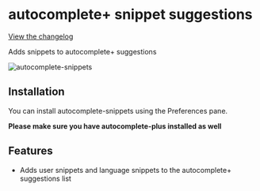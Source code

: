 # autocomplete+ snippet suggestions

[View the changelog](https://github.com/atom-community/autocomplete-snippets/blob/master/CHANGELOG.md)

Adds snippets to autocomplete+ suggestions

![autocomplete-snippets](http://s7.directupload.net/images/140411/kgdlgsgx.gif)

## Installation

You can install autocomplete-snippets using the Preferences pane.

**Please make sure you have autocomplete-plus installed as well**

## Features

* Adds user snippets and language snippets to the autocomplete+ suggestions list
